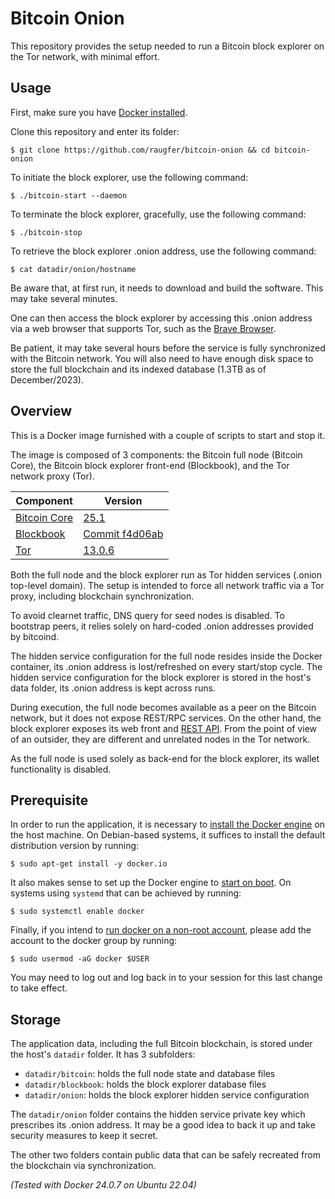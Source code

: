 # Bitcoin Onion

This repository provides the setup needed to run a Bitcoin block explorer on
the Tor network, with minimal effort.

## Usage

First, make sure you have [Docker installed](https://github.com/raugfer/bitcoin-onion#prerequisite).

Clone this repository and enter its folder:

    $ git clone https://github.com/raugfer/bitcoin-onion && cd bitcoin-onion

To initiate the block explorer, use the following command:

    $ ./bitcoin-start --daemon

To terminate the block explorer, gracefully, use the following command:

    $ ./bitcoin-stop

To retrieve the block explorer .onion address, use the following command:

    $ cat datadir/onion/hostname

Be aware that, at first run, it needs to download and build the software. This
may take several minutes.

One can then access the block explorer by accessing this .onion address via a
web browser that supports Tor, such as the [Brave Browser](https://brave.com).

Be patient, it may take several hours before the service is fully synchronized
with the Bitcoin network. You will also need to have enough disk space to store
the full blockchain and its indexed database (1.3TB as of December/2023).

## Overview

This is a Docker image furnished with a couple of scripts to start and stop it.

The image is composed of 3 components: the Bitcoin full node (Bitcoin Core),
the Bitcoin block explorer front-end (Blockbook), and the Tor network
proxy (Tor).

| Component                                                        | Version                                                                                                                     |
| ---------------------------------------------------------------- | --------------------------------------------------------------------------------------------------------------------------- |
| [Bitcoin Core](https://bitcoincore.org/)                         | [25.1](https://bitcoincore.org/bin/bitcoin-core-25.1/bitcoin-25.1-x86_64-linux-gnu.tar.gz)                                  |
| [Blockbook](https://trezor.io/learn/a/trezor-blockbook-explorer) | [Commit f4d06ab](https://github.com/trezor/blockbook/commit/f4d06ab)                                                        |
| [Tor](https://www.torproject.org/)                               | [13.0.6](https://archive.torproject.org/tor-package-archive/torbrowser/13.0.6/tor-expert-bundle-linux-x86_64-13.0.6.tar.gz) |

Both the full node and the block explorer run as Tor hidden services (.onion
top-level domain). The setup is intended to force all network traffic
via a Tor proxy, including blockchain synchronization.

To avoid clearnet traffic, DNS query for seed nodes is disabled. To bootstrap
peers, it relies solely on hard-coded .onion addresses provided by bitcoind.

The hidden service configuration for the full node resides inside the Docker
container, its .onion address is lost/refreshed on every start/stop cycle.
The hidden service configuration for the block explorer is stored in the
host's data folder, its .onion address is kept across runs.

During execution, the full node becomes available as a peer on the Bitcoin
network, but it does not expose REST/RPC services. On the other hand, the block
explorer exposes its web front and [REST API](https://github.com/trezor/blockbook/blob/master/docs/api.md).
From the point of view of an outsider, they are different and unrelated nodes
in the Tor network.

As the full node is used solely as back-end for the block explorer, its wallet
functionality is disabled.

## Prerequisite

In order to run the application, it is necessary to
[install the Docker engine](https://docs.docker.com/engine/install/)
on the host machine. On Debian-based systems, it suffices to install the
default distribution version by running:

    $ sudo apt-get install -y docker.io

It also makes sense to set up the Docker engine to
[start on boot](https://docker-docs.uclv.cu/engine/install/linux-postinstall/#configure-docker-to-start-on-boot).
On systems using `systemd` that can be achieved by running:

    $ sudo systemctl enable docker

Finally, if you intend to [run docker on a non-root account](https://docker-docs.uclv.cu/engine/install/linux-postinstall/#manage-docker-as-a-non-root-user),
please add the account to the docker group by running:

    $ sudo usermod -aG docker $USER

You may need to log out and log back in to your session for this last change
to take effect.

## Storage

The application data, including the full Bitcoin blockchain, is stored
under the host's `datadir` folder. It has 3 subfolders:

- `datadir/bitcoin`: holds the full node state and database files
- `datadir/blockbook`: holds the block explorer database files
- `datadir/onion`: holds the block explorer hidden service configuration

The `datadir/onion` folder contains the hidden service private key which
prescribes its .onion address. It may be a good idea to back it up and take
security measures to keep it secret.

The other two folders contain public data that can be safely recreated from the
blockchain via synchronization.

_(Tested with Docker 24.0.7 on Ubuntu 22.04)_
